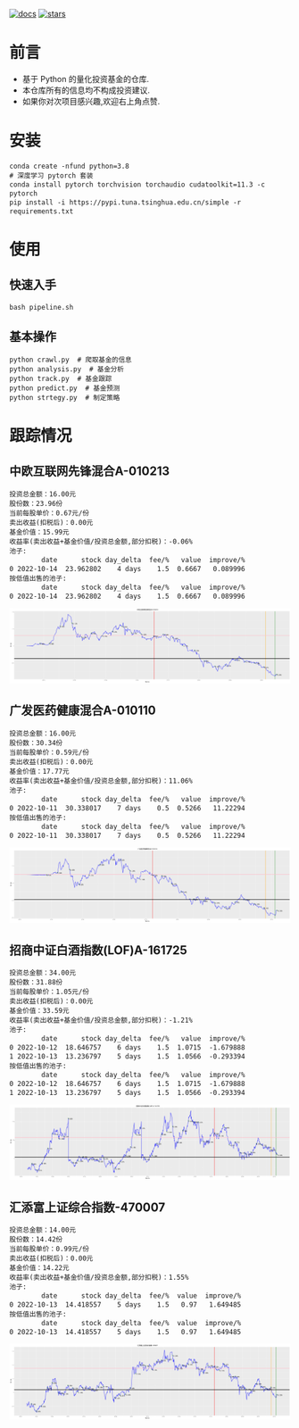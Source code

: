 [![docs](https://readthedocs.org/projects/fund/badge/?version=latest)](https://fund.readthedocs.io/zh_CN/latest/)
[![stars](https://shields.io/github/stars/zhaisilong/fund?style=social)](https://github.com/zhaisilong/fund)

前言
====

-   基于 Python 的量化投资基金的仓库.
-   本仓库所有的信息均不构成投资建议.
-   如果你对次项目感兴趣,欢迎右上角点赞.

安装
====

``` {.bash}
conda create -nfund python=3.8
# 深度学习 pytorch 套装
conda install pytorch torchvision torchaudio cudatoolkit=11.3 -c pytorch
pip install -i https://pypi.tuna.tsinghua.edu.cn/simple -r requirements.txt
```

使用
====

快速入手
--------

``` {.bash}
bash pipeline.sh
```

基本操作
--------

``` {.bash}
python crawl.py  # 爬取基金的信息
python analysis.py  # 基金分析
python track.py  # 基金跟踪
python predict.py  # 基金预测
python strtegy.py  # 制定策略
```

跟踪情况
========

中欧互联网先锋混合A-010213
--------------------------

```{=rst}
投资总金额：16.00元
股份数：23.96份
当前每股单价：0.67元/份
卖出收益(扣税后)：0.00元
基金价值：15.99元
收益率(卖出收益+基金价值/投资总金额,部分扣税)：-0.06%
池子:
        date      stock day_delta  fee/%   value  improve/%
0 2022-10-14  23.962802    4 days    1.5  0.6667   0.089996
按低值出售的池子:
        date      stock day_delta  fee/%   value  improve/%
0 2022-10-14  23.962802    4 days    1.5  0.6667   0.089996

```
![010213](data/trace/imgs/中欧互联网先锋混合A-010213.png)

广发医药健康混合A-010110
------------------------

```{=rst}
投资总金额：16.00元
股份数：30.34份
当前每股单价：0.59元/份
卖出收益(扣税后)：0.00元
基金价值：17.77元
收益率(卖出收益+基金价值/投资总金额,部分扣税)：11.06%
池子:
        date      stock day_delta  fee/%   value  improve/%
0 2022-10-11  30.338017    7 days    0.5  0.5266   11.22294
按低值出售的池子:
        date      stock day_delta  fee/%   value  improve/%
0 2022-10-11  30.338017    7 days    0.5  0.5266   11.22294

```
![010110](data/trace/imgs/广发医药健康混合A-010110.png)

招商中证白酒指数(LOF)A-161725
-----------------------------

```{=rst}
投资总金额：34.00元
股份数：31.88份
当前每股单价：1.05元/份
卖出收益(扣税后)：0.00元
基金价值：33.59元
收益率(卖出收益+基金价值/投资总金额,部分扣税)：-1.21%
池子:
        date      stock day_delta  fee/%   value  improve/%
0 2022-10-12  18.646757    6 days    1.5  1.0715  -1.679888
1 2022-10-13  13.236797    5 days    1.5  1.0566  -0.293394
按低值出售的池子:
        date      stock day_delta  fee/%   value  improve/%
0 2022-10-12  18.646757    6 days    1.5  1.0715  -1.679888
1 2022-10-13  13.236797    5 days    1.5  1.0566  -0.293394

```
![161725](data/trace/imgs/招商中证白酒指数(LOF)A-161725.png)

汇添富上证综合指数-470007
-------------------------

```{=rst}
投资总金额：14.00元
股份数：14.42份
当前每股单价：0.99元/份
卖出收益(扣税后)：0.00元
基金价值：14.22元
收益率(卖出收益+基金价值/投资总金额,部分扣税)：1.55%
池子:
        date      stock day_delta  fee/%  value  improve/%
0 2022-10-13  14.418557    5 days    1.5   0.97   1.649485
按低值出售的池子:
        date      stock day_delta  fee/%  value  improve/%
0 2022-10-13  14.418557    5 days    1.5   0.97   1.649485

```
![470007](data/trace/imgs/汇添富上证综合指数-470007.png)
